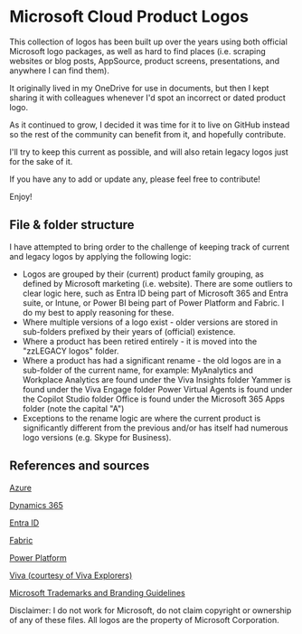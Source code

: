 # Microsoft Cloud Product Logos

This collection of logos has been built up over the years using both official Microsoft logo packages, as well as hard to find places (i.e. scraping websites or blog posts, AppSource, product screens, presentations, and anywhere I can find them).

It originally lived in my OneDrive for use in documents, but then I kept sharing it with colleagues whenever I'd spot an incorrect or dated product logo.

As it continued to grow, I decided it was time for it to live on GitHub instead so the rest of the community can benefit from it, and hopefully contribute.



I'll try to keep this current as possible, and will also retain legacy logos just for the sake of it.

If you have any to add or update any, please feel free to contribute!



Enjoy!





## File \& folder structure

I have attempted to bring order to the challenge of keeping track of current and legacy logos by applying the following logic:

* Logos are grouped by their (current) product family grouping, as defined by Microsoft marketing (i.e. website).
  There are some outliers to clear logic here, such as Entra ID being part of Microsoft 365 and Entra suite, or Intune, or Power BI being part of Power Platform and Fabric. I do my best to apply reasoning for these.
* Where multiple versions of a logo exist - older versions are stored in sub-folders prefixed by their years of (official) existence.
* Where a product has been retired entirely - it is moved into the "zzLEGACY logos" folder.
* Where a product has had a significant rename - the old logos are in a sub-folder of the current name, for example:
  MyAnalytics and Workplace Analytics are found under the Viva Insights folder
  Yammer is found under the Viva Engage folder
  Power Virtual Agents is found under the Copilot Studio folder
  Office is found under the Microsoft 365 Apps folder (note the capital "A")
* Exceptions to the rename logic are where the current product is significantly different from the previous and/or has itself had numerous logo versions (e.g. Skype for Business).







## References and sources

[Azure](https://learn.microsoft.com/en-us/azure/architecture/icons/)

[Dynamics 365](https://learn.microsoft.com/en-us/dynamics365/get-started/icons)

[Entra ID](https://learn.microsoft.com/en-us/entra/architecture/architecture-icons)

[Fabric](https://learn.microsoft.com/en-us/fabric/get-started/icons)

[Power Platform](https://learn.microsoft.com/en-us/power-platform/guidance/icons)

[Viva (courtesy of Viva Explorers)](https://github.com/Viva-Explorers/Viva-Icons)



[Microsoft Trademarks and Branding Guidelines](https://learn.microsoft.com/en-us/microsoft-365/cloud-storage-partner-program/online/branding)



Disclaimer: I do not work for Microsoft, do not claim copyright or ownership of any of these files. All logos are the property of Microsoft Corporation.

